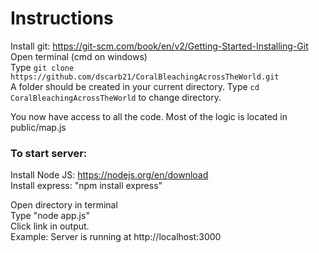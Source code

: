 # Instructions
Install git: https://git-scm.com/book/en/v2/Getting-Started-Installing-Git \
Open terminal (cmd on windows) \
Type `git clone https://github.com/dscarb21/CoralBleachingAcrossTheWorld.git` \
A folder should be created in your current directory. Type `cd CoralBleachingAcrossTheWorld` to change directory. 

You now have access to all the code. Most of the logic is located in public/map.js

### To start server:
Install Node JS: https://nodejs.org/en/download \
Install express: "npm install express"

Open directory in terminal \
Type "node app.js" \
Click link in output. \
Example: Server is running at http://localhost:3000  

